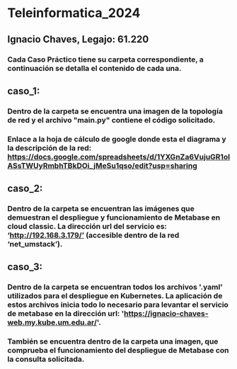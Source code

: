 # Teleinformatica_2024
## Ignacio Chaves, Legajo: 61.220

### Cada Caso Práctico tiene su carpeta correspondiente, a continuación se detalla el contenido de cada una.

## caso_1:
### Dentro de la carpeta se encuentra una imagen de la topología de red y el archivo "main.py" contiene el código solicitado.
### Enlace a la hoja de cálculo de google donde esta el diagrama y la descripción de la red: https://docs.google.com/spreadsheets/d/1YXGnZa6VujuGR1olASsTWUyRmbhTBkDOi_jMeSu1qso/edit?usp=sharing

## caso_2:
### Dentro de la carpeta se encuentran las imágenes que demuestran el despliegue y funcionamiento de Metabase en cloud classic. La dirección url del servicio es: ‘http://192.168.3.179/’ (accesible dentro de la red ‘net_umstack’).

## caso_3:
### Dentro de la carpeta se encuentran todos los archivos '.yaml' utilizados para el despliegue en Kubernetes. La aplicación de estos archivos inicia todo lo necesario para levantar el servicio de metabase en la dirección url: 'https://ignacio-chaves-web.my.kube.um.edu.ar/'.
### También se encuentra dentro de la carpeta una imagen, que comprueba el funcionamiento del despliegue de Metabase con la consulta solicitada.
